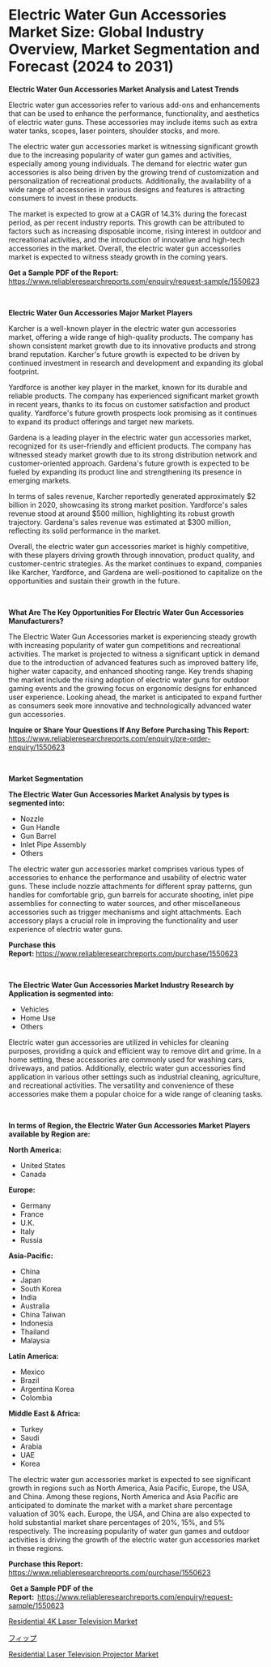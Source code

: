 <p><h1>Electric Water Gun Accessories Market Size: Global Industry Overview, Market Segmentation and Forecast (2024 to 2031)</h1></p><p><strong>Electric Water Gun Accessories Market Analysis and Latest Trends</strong></p>
<p><p>Electric water gun accessories refer to various add-ons and enhancements that can be used to enhance the performance, functionality, and aesthetics of electric water guns. These accessories may include items such as extra water tanks, scopes, laser pointers, shoulder stocks, and more.</p><p>The electric water gun accessories market is witnessing significant growth due to the increasing popularity of water gun games and activities, especially among young individuals. The demand for electric water gun accessories is also being driven by the growing trend of customization and personalization of recreational products. Additionally, the availability of a wide range of accessories in various designs and features is attracting consumers to invest in these products.</p><p>The market is expected to grow at a CAGR of 14.3% during the forecast period, as per recent industry reports. This growth can be attributed to factors such as increasing disposable income, rising interest in outdoor and recreational activities, and the introduction of innovative and high-tech accessories in the market. Overall, the electric water gun accessories market is expected to witness steady growth in the coming years.</p></p>
<p><strong>Get a Sample PDF of the Report:&nbsp;</strong> <a href="https://www.reliableresearchreports.com/enquiry/request-sample/1550623">https://www.reliableresearchreports.com/enquiry/request-sample/1550623</a></p>
<p>&nbsp;</p>
<p><strong>Electric Water Gun Accessories Major Market Players</strong></p>
<p><p>Karcher is a well-known player in the electric water gun accessories market, offering a wide range of high-quality products. The company has shown consistent market growth due to its innovative products and strong brand reputation. Karcher's future growth is expected to be driven by continued investment in research and development and expanding its global footprint.</p><p>Yardforce is another key player in the market, known for its durable and reliable products. The company has experienced significant market growth in recent years, thanks to its focus on customer satisfaction and product quality. Yardforce's future growth prospects look promising as it continues to expand its product offerings and target new markets.</p><p>Gardena is a leading player in the electric water gun accessories market, recognized for its user-friendly and efficient products. The company has witnessed steady market growth due to its strong distribution network and customer-oriented approach. Gardena's future growth is expected to be fueled by expanding its product line and strengthening its presence in emerging markets.</p><p>In terms of sales revenue, Karcher reportedly generated approximately $2 billion in 2020, showcasing its strong market position. Yardforce's sales revenue stood at around $500 million, highlighting its robust growth trajectory. Gardena's sales revenue was estimated at $300 million, reflecting its solid performance in the market.</p><p>Overall, the electric water gun accessories market is highly competitive, with these players driving growth through innovation, product quality, and customer-centric strategies. As the market continues to expand, companies like Karcher, Yardforce, and Gardena are well-positioned to capitalize on the opportunities and sustain their growth in the future.</p></p>
<p>&nbsp;</p>
<p><strong>What Are The Key Opportunities For Electric Water Gun Accessories Manufacturers?</strong></p>
<p><p>The Electric Water Gun Accessories market is experiencing steady growth with increasing popularity of water gun competitions and recreational activities. The market is projected to witness a significant uptick in demand due to the introduction of advanced features such as improved battery life, higher water capacity, and enhanced shooting range. Key trends shaping the market include the rising adoption of electric water guns for outdoor gaming events and the growing focus on ergonomic designs for enhanced user experience. Looking ahead, the market is anticipated to expand further as consumers seek more innovative and technologically advanced water gun accessories.</p></p>
<p><strong>Inquire or Share Your Questions If Any Before Purchasing This Report:</strong> <a href="https://www.reliableresearchreports.com/enquiry/pre-order-enquiry/1550623">https://www.reliableresearchreports.com/enquiry/pre-order-enquiry/1550623</a></p>
<p>&nbsp;</p>
<p><strong>Market Segmentation</strong></p>
<p><strong>The Electric Water Gun Accessories Market Analysis by types is segmented into:</strong></p>
<p><ul><li>Nozzle</li><li>Gun Handle</li><li>Gun Barrel</li><li>Inlet Pipe Assembly</li><li>Others</li></ul></p>
<p><p>The electric water gun accessories market comprises various types of accessories to enhance the performance and usability of electric water guns. These include nozzle attachments for different spray patterns, gun handles for comfortable grip, gun barrels for accurate shooting, inlet pipe assemblies for connecting to water sources, and other miscellaneous accessories such as trigger mechanisms and sight attachments. Each accessory plays a crucial role in improving the functionality and user experience of electric water guns.</p></p>
<p><strong>Purchase this Report:&nbsp;</strong><a href="https://www.reliableresearchreports.com/purchase/1550623">https://www.reliableresearchreports.com/purchase/1550623</a></p>
<p>&nbsp;</p>
<p><strong>The Electric Water Gun Accessories Market Industry Research by Application is segmented into:</strong></p>
<p><ul><li>Vehicles</li><li>Home Use</li><li>Others</li></ul></p>
<p><p>Electric water gun accessories are utilized in vehicles for cleaning purposes, providing a quick and efficient way to remove dirt and grime. In a home setting, these accessories are commonly used for washing cars, driveways, and patios. Additionally, electric water gun accessories find application in various other settings such as industrial cleaning, agriculture, and recreational activities. The versatility and convenience of these accessories make them a popular choice for a wide range of cleaning tasks.</p></p>
<p>&nbsp;</p>
<p><strong>In terms of Region, the Electric Water Gun Accessories Market Players available by Region are:</strong></p>
<p>
    <p> <strong> North America: </strong>
        <ul>
            <li>United States</li>
            <li>Canada</li>
        </ul>
        </p> 
    <p> <strong> Europe: </strong>
        <ul>
            <li>Germany</li>
            <li>France</li>
            <li>U.K.</li>
            <li>Italy</li>
            <li>Russia</li>
        </ul>
        </p> 
    <p> <strong> Asia-Pacific: </strong>
        <ul>
            <li>China</li>
            <li>Japan</li>
            <li>South Korea</li>
            <li>India</li>
            <li>Australia</li>
            <li>China Taiwan</li>
            <li>Indonesia</li>
            <li>Thailand</li>
            <li>Malaysia</li>
        </ul>
        </p> 
    <p> <strong> Latin America: </strong>
        <ul>
            <li>Mexico</li>
            <li>Brazil</li>
            <li>Argentina Korea</li>
            <li>Colombia</li>
        </ul>
        </p> 
    <p> <strong> Middle East & Africa: </strong>
        <ul>
            <li>Turkey</li>
            <li>Saudi</li>
            <li>Arabia</li>
            <li>UAE</li>
            <li>Korea</li>
        </ul>
    </p>
    </p>
<p><p>The electric water gun accessories market is expected to see significant growth in regions such as North America, Asia Pacific, Europe, the USA, and China. Among these regions, North America and Asia Pacific are anticipated to dominate the market with a market share percentage valuation of 30% each. Europe, the USA, and China are also expected to hold substantial market share percentages of 20%, 15%, and 5% respectively. The increasing popularity of water gun games and outdoor activities is driving the growth of the electric water gun accessories market in these regions.</p></p>
<p><strong>Purchase this Report: </strong><a href="https://www.reliableresearchreports.com/purchase/1550623">https://www.reliableresearchreports.com/purchase/1550623</a></p>
<p>&nbsp;<strong>Get a Sample PDF of the Report:&nbsp;&nbsp;</strong><a href="https://www.reliableresearchreports.com/enquiry/request-sample/1550623">https://www.reliableresearchreports.com/enquiry/request-sample/1550623</a></p>
<p><strong></strong></p>
<p><p><a href="https://github.com/timeliteaut/Market-Research-Report-List-1/blob/main/residential-4k-laser-television-market.md">Residential 4K Laser Television Market</a></p><p><a href="https://medium.com/@verniebarton2023/fips%E5%B8%82%E5%A0%B4-%E7%A8%AE%E9%A1%9E-%E5%BF%9C%E7%94%A8-%E5%9C%B0%E7%90%86%E3%81%AB%E3%82%88%E3%82%8B%E5%8C%85%E6%8B%AC%E7%9A%84%E3%81%AA%E8%A9%95%E4%BE%A1-1336c9fe8c71">フィップ</a></p><p><a href="https://github.com/seekum/Market-Research-Report-List-1/blob/main/residential-laser-television-projector-market.md">Residential Laser Television Projector Market</a></p></p>